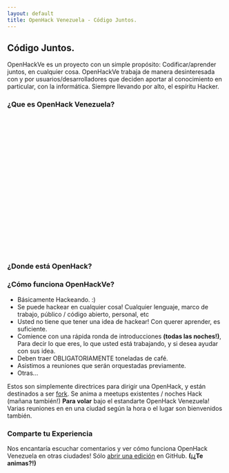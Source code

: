 ```yaml
---
layout: default
title: OpenHack Venezuela - Código Juntos.
---
```


## Código Juntos.

OpenHackVe es un proyecto con un simple propósito: Codificar/aprender juntos, en cualquier cosa. OpenHackVe trabaja de manera desinteresada con y por usuarios/desarrolladores que deciden aportar al conocimiento en particular, con la informática. Siempre llevando por alto, el espíritu Hacker.

### ¿Que es OpenHack Venezuela?

<div class="video-container">
  <object width="560" height="315"><param name="movie" value="http://www.youtube.com/v/bQgbSXBjpz0?version=3&amp;hl=en_US&amp;vq=large"></param><param name="allowFullScreen" value="true"></param><param name="allowscriptaccess" value="always"></param><embed src="http://www.youtube.com/v/bQgbSXBjpz0?version=3&amp;hl=en_US&amp;vq=large" type="application/x-shockwave-flash" width="560" height="315" allowscriptaccess="always" allowfullscreen="true"></embed></object>
</div>

<h3 class="hidden-phone">¿Donde está OpenHack?</h3>
<div id="google_map" class="hidden-phone">
</div>

### ¿Cómo funciona OpenHackVe?

* Básicamente Hackeando. :)
* Se puede hackear en cualquier cosa! Cualquier lenguaje, marco de trabajo, público / código abierto, personal, etc
* Usted no tiene que tener una idea de hackear! Con querer aprender, es suficiente.
* Comience con una rápida ronda de introducciones **(todas las noches!)**, Para decir lo que eres, lo que usted está trabajando, y si desea ayudar con sus idea.
* Deben traer OBLIGATORIAMENTE toneladas de café.
* Asistimos a reuniones que serán orquestadas previamente.
* Otras...

Estos son simplemente directrices para dirigir una OpenHack, y están destinados a ser [fork](https://github.com/OpenHackVE/openhackve.github.com). Se anima a meetups existentes / noches Hack (mañana también!) **Para volar** bajo el estandarte OpenHack Venezuela! Varias reuniones en en una ciudad según la hora o el lugar son bienvenidos también.

### Comparte tu Experiencia

Nos encantaría escuchar comentarios y ver cómo funciona OpenHack Venezuela en otras ciudades! Sólo [abrir una edición](https://github.com/openhack/openhack.github.com/issues) en GitHub. **(¡¿Te animas?!)**



